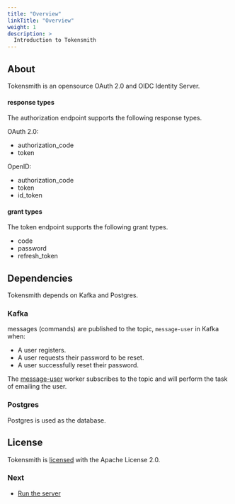 ```yaml
---
title: "Overview"
linkTitle: "Overview"
weight: 1
description: >
  Introduction to Tokensmith
---
```


## About

Tokensmith is an opensource OAuth 2.0 and OIDC Identity Server. 

#### response types
The authorization endpoint supports the following response types.

OAuth 2.0:
 - authorization_code
 - token

OpenID:
 - authorization_code
 - token
 - id_token
 

#### grant types
The token endpoint supports the following grant types.

 - code
 - password
 - refresh_token

## Dependencies

Tokensmith depends on Kafka and Postgres.

### Kafka

messages (commands) are published to the topic, `message-user` in Kafka when:
 - A user registers.
 - A user requests their password to be reset.
 - A user successfully reset their password.
 
The [message-user](https://github.com/tokensmith/message-user) worker subscribes to the topic and will perform the task of emailing the user.

### Postgres

Postgres is used as the database.

## License

Tokensmith is [licensed](https://github.com/tokensmith/tokensmith/blob/main/LICENSE.txt) with the Apache License 2.0.
  
### Next

* [Run the server](/docs/run-the-server/)

